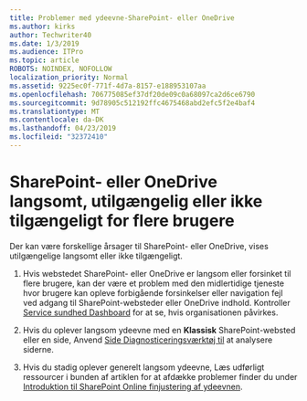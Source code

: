 ```yaml
---
title: Problemer med ydeevne-SharePoint- eller OneDrive
ms.author: kirks
author: Techwriter40
ms.date: 1/3/2019
ms.audience: ITPro
ms.topic: article
ROBOTS: NOINDEX, NOFOLLOW
localization_priority: Normal
ms.assetid: 9225ec0f-771f-4d7a-8157-e188953107aa
ms.openlocfilehash: 706775085ef37df20de09c0a68097ca2d6ce6790
ms.sourcegitcommit: 9d78905c512192ffc4675468abd2efc5f2e4baf4
ms.translationtype: MT
ms.contentlocale: da-DK
ms.lasthandoff: 04/23/2019
ms.locfileid: "32372410"
---
```

# <a name="sharepoint-or-onedrive-slow-inaccessible-or-unavailable-for-multiple-users"></a>SharePoint- eller OneDrive langsomt, utilgængelig eller ikke tilgængeligt for flere brugere

Der kan være forskellige årsager til SharePoint- eller OneDrive, vises utilgængelige langsomt eller ikke tilgængeligt. 
  
1. Hvis webstedet SharePoint- eller OneDrive er langsom eller forsinket til flere brugere, kan der være et problem med den midlertidige tjeneste hvor brugere kan opleve forbigående forsinkelser eller navigation fejl ved adgang til SharePoint-websteder eller OneDrive indhold. Kontroller [Service sundhed Dashboard](https://admin.microsoft.com/AdminPortal/Home#/servicehealth) for at se, hvis organisationen påvirkes. 
  
2. Hvis du oplever langsom ydeevne med en **Klassisk** SharePoint-websted eller en side, Anvend [Side Diagnosticeringsværktøj til](https://aka.ms/perftool) at analysere siderne. 
  
3. Hvis du stadig oplever generelt langsom ydeevne, Læs udførligt ressourcer i bunden af artiklen for at afdække problemer finder du under [Introduktion til SharePoint Online finjustering af ydeevnen](https://go.microsoft.com/fwlink/?linkid=2024334).
  


